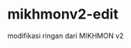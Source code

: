 # mikhmonv2-edit
modifikasi ringan dari MIKHMON v2
<blockquote class="imgur-embed-pub" lang="en" data-id="a/ugp4ZXC"><a href="//imgur.com/ugp4ZXC"></a></blockquote><script async src="//s.imgur.com/min/embed.js" charset="utf-8"></script>
